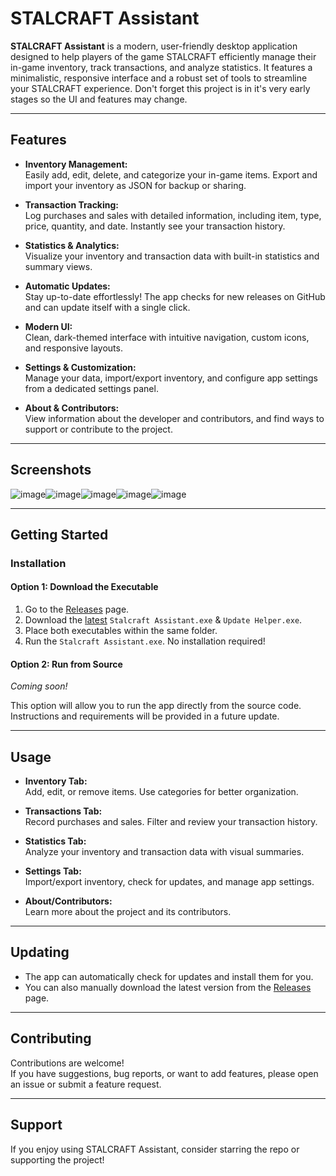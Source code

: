 # STALCRAFT Assistant

**STALCRAFT Assistant** is a modern, user-friendly desktop application designed to help players of the game STALCRAFT efficiently manage their in-game inventory, track transactions, and analyze statistics. It features a minimalistic, responsive interface and a robust set of tools to streamline your STALCRAFT experience. Don't forget this project is in it's very early stages so the UI and features may change.

---

## Features

- **Inventory Management:**  
  Easily add, edit, delete, and categorize your in-game items. Export and import your inventory as JSON for backup or sharing.

- **Transaction Tracking:**  
  Log purchases and sales with detailed information, including item, type, price, quantity, and date. Instantly see your transaction history.

- **Statistics & Analytics:**  
  Visualize your inventory and transaction data with built-in statistics and summary views.

- **Automatic Updates:**  
  Stay up-to-date effortlessly! The app checks for new releases on GitHub and can update itself with a single click.

- **Modern UI:**  
  Clean, dark-themed interface with intuitive navigation, custom icons, and responsive layouts.

- **Settings & Customization:**  
  Manage your data, import/export inventory, and configure app settings from a dedicated settings panel.

- **About & Contributors:**  
  View information about the developer and contributors, and find ways to support or contribute to the project.

---

## Screenshots

![image](https://github.com/user-attachments/assets/dda0a0d2-5bb2-4141-b18a-db9335df39fe)![image](https://github.com/user-attachments/assets/f1f7a50a-61fb-42fe-84fe-32e625a0f93e)![image](https://github.com/user-attachments/assets/d103c980-908b-4e33-a18a-be072253c757)![image](https://github.com/user-attachments/assets/243cafb6-f26d-429f-abbb-423c171eebb6)![image](https://github.com/user-attachments/assets/4ef91454-3722-4186-93f7-4c9d437e0c7c)










---

## Getting Started

### Installation

#### **Option 1: Download the Executable**
1. Go to the [Releases](https://github.com/Ghostttie/Stalcraft-Assistant/releases) page.
2. Download the [latest](https://github.com/Ghostttie/Stalcraft-Assistant/releases/latest) `Stalcraft Assistant.exe` & `Update Helper.exe`.
3. Place both executables within the same folder.
4. Run the `Stalcraft Assistant.exe`. No installation required!

#### **Option 2: Run from Source**
*Coming soon!*

This option will allow you to run the app directly from the source code. Instructions and requirements will be provided in a future update.

---

## Usage

- **Inventory Tab:**  
  Add, edit, or remove items. Use categories for better organization.

- **Transactions Tab:**  
  Record purchases and sales. Filter and review your transaction history.

- **Statistics Tab:**  
  Analyze your inventory and transaction data with visual summaries.

- **Settings Tab:**  
  Import/export inventory, check for updates, and manage app settings.

- **About/Contributors:**  
  Learn more about the project and its contributors.

---

## Updating

- The app can automatically check for updates and install them for you.
- You can also manually download the latest version from the [Releases](https://github.com/Ghostttie/Stalcraft-Assistant/releases) page.

---

## Contributing

Contributions are welcome!  
If you have suggestions, bug reports, or want to add features, please open an issue or submit a feature request.

---

## Support

If you enjoy using STALCRAFT Assistant, consider starring the repo or supporting the project! 
